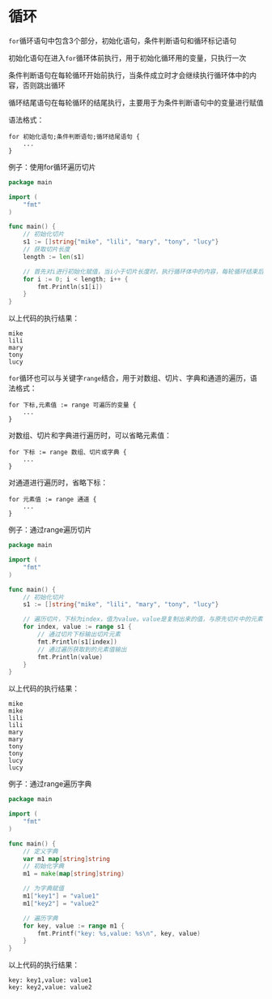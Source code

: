 # 循环

`for`循环语句中包含3个部分，初始化语句，条件判断语句和循环标记语句

初始化语句在进入`for`循环体前执行，用于初始化循环用的变量，只执行一次

条件判断语句在每轮循环开始前执行，当条件成立时才会继续执行循环体中的内容，否则跳出循环

循环结尾语句在每轮循环的结尾执行，主要用于为条件判断语句中的变量进行赋值

语法格式：

```text
for 初始化语句;条件判断语句;循环结尾语句 {
    ...
}
```

例子：使用for循环遍历切片

```go
package main

import (
	"fmt"
)

func main() {
	// 初始化切片
	s1 := []string{"mike", "lili", "mary", "tony", "lucy"}
	// 获取切片长度
	length := len(s1)

	// 首先对i进行初始化赋值，当i小于切片长度时，执行循环体中的内容，每轮循环结束后i自增1
	for i := 0; i < length; i++ {
		fmt.Println(s1[i])
	}
}
```

以上代码的执行结果：

```text
mike
lili
mary
tony
lucy
```

`for`循环也可以与关键字`range`结合，用于对数组、切片、字典和通道的遍历，语法格式：

```text
for 下标,元素值 := range 可遍历的变量 {
    ...
}
```

对数组、切片和字典进行遍历时，可以省略元素值：

```text
for 下标 := range 数组、切片或字典 {
    ...
}
```

对通道进行遍历时，省略下标：

```text
for 元素值 := range 通道 {
    ...
}
```

例子：通过range遍历切片

```go
package main

import (
	"fmt"
)

func main() {
	// 初始化切片
	s1 := []string{"mike", "lili", "mary", "tony", "lucy"}

	// 遍历切片，下标为index，值为value。value是复制出来的值，与原先切片中的元素不是同一个
	for index, value := range s1 {
		// 通过切片下标输出切片元素
		fmt.Println(s1[index])
		// 通过遍历获取到的元素值输出
		fmt.Println(value)
	}
}
```

以上代码的执行结果：

```text
mike
mike
lili
lili
mary
mary
tony
tony
lucy
lucy
```

例子：通过range遍历字典

```go
package main

import (
	"fmt"
)

func main() {
	// 定义字典
	var m1 map[string]string
	// 初始化字典
	m1 = make(map[string]string)

	// 为字典赋值
	m1["key1"] = "value1"
	m1["key2"] = "value2"

	// 遍历字典
	for key, value := range m1 {
		fmt.Printf("key: %s,value: %s\n", key, value)
	}
}
```

以上代码的执行结果：

```text
key: key1,value: value1
key: key2,value: value2
```



